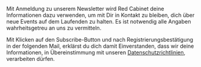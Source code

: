 Mit Anmeldung zu unserem Newsletter wird Red Cabinet deine Informationen dazu verwenden, um mit Dir in Kontakt zu bleiben, dich über neue Events auf dem Laufenden zu halten. Es ist notwendig alle Angaben wahrheitsgetreu an uns zu vermitteln.

Mit Klicken auf den Subscribe-Button und nach Registrierungsbestätigung in der folgenden Mail, erklärst du dich damit Einverstanden, dass wir deine Informationen, in Übereinstimmung mit unseren <a href="/privacy">Datenschutzrichtlinien</a>, verarbeiten dürfen.
